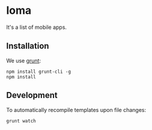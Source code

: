 # loma

It's a list of mobile apps.


## Installation

We use [grunt](http://gruntjs.com/):

    npm install grunt-cli -g
    npm install


## Development

To automatically recompile templates upon file changes:

    grunt watch
